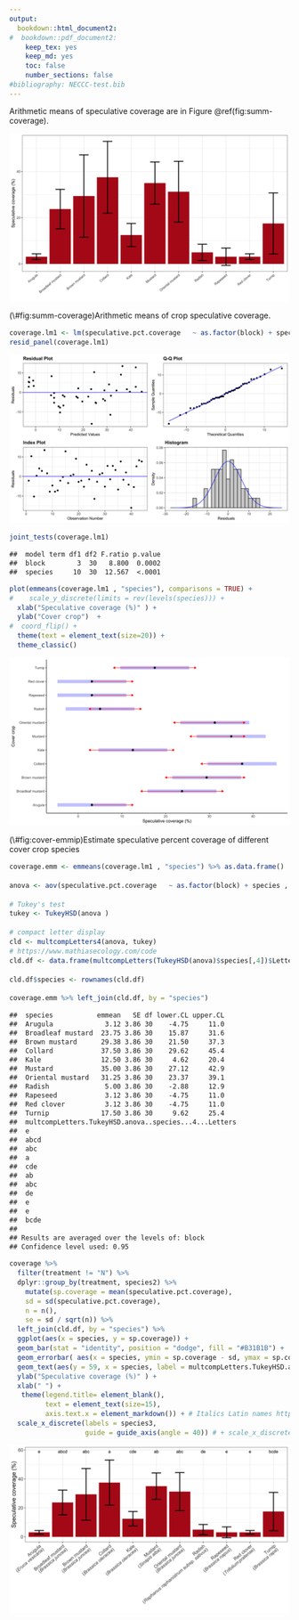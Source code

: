 ```yaml
---
output: 
  bookdown::html_document2: 
#  bookdown::pdf_document2:
    keep_tex: yes
    keep_md: yes
    toc: false
    number_sections: false
#bibliography: NECCC-test.bib
---
```






Arithmetic means of speculative coverage are in Figure \@ref(fig:summ-coverage).  
<div class="figure">
<img src="hypothesis-2-comparable-coverage_files/figure-html/summ-coverage-1.jpeg" alt="Arithmetic means of crop speculative coverage."  />
<p class="caption">(\#fig:summ-coverage)Arithmetic means of crop speculative coverage.</p>
</div>



```r
coverage.lm1 <- lm(speculative.pct.coverage   ~ as.factor(block) + species , data = coverage, subset = (treatment != "N"))
resid_panel(coverage.lm1)
```

![](hypothesis-2-comparable-coverage_files/figure-html/unnamed-chunk-2-1.jpeg)<!-- -->

```r
joint_tests(coverage.lm1)
```

```
##  model term df1 df2 F.ratio p.value
##  block        3  30   8.800  0.0002
##  species     10  30  12.567  <.0001
```


```r
plot(emmeans(coverage.lm1 , "species"), comparisons = TRUE) + 
#    scale_y_discrete(limits = rev(levels(species))) +
  xlab("Speculative coverage (%)" ) +
  ylab("Cover crop")  + 
#  coord_flip() +
  theme(text = element_text(size=20)) +
  theme_classic()
```

<div class="figure">
<img src="hypothesis-2-comparable-coverage_files/figure-html/cover-emmip-1.jpeg" alt="Estimate speculative percent coverage of different cover crop species"  />
<p class="caption">(\#fig:cover-emmip)Estimate speculative percent coverage of different cover crop species</p>
</div>

```r
coverage.emm <- emmeans(coverage.lm1 , "species") %>% as.data.frame()

anova <- aov(speculative.pct.coverage   ~ as.factor(block) + species , data = coverage, subset = (treatment != "N"))

# Tukey's test
tukey <- TukeyHSD(anova )

# compact letter display
cld <- multcompLetters4(anova, tukey)
# https://www.mathiasecology.com/code 
cld.df <- data.frame(multcompLetters(TukeyHSD(anova)$species[,4])$Letters) 

cld.df$species <- rownames(cld.df)

coverage.emm %>% left_join(cld.df, by = "species")
```

```
##  species           emmean   SE df lower.CL upper.CL
##  Arugula             3.12 3.86 30    -4.75     11.0
##  Broadleaf mustard  23.75 3.86 30    15.87     31.6
##  Brown mustard      29.38 3.86 30    21.50     37.3
##  Collard            37.50 3.86 30    29.62     45.4
##  Kale               12.50 3.86 30     4.62     20.4
##  Mustard            35.00 3.86 30    27.12     42.9
##  Oriental mustard   31.25 3.86 30    23.37     39.1
##  Radish              5.00 3.86 30    -2.88     12.9
##  Rapeseed            3.12 3.86 30    -4.75     11.0
##  Red clover          3.12 3.86 30    -4.75     11.0
##  Turnip             17.50 3.86 30     9.62     25.4
##  multcompLetters.TukeyHSD.anova..species...4...Letters
##  e                                                    
##  abcd                                                 
##  abc                                                  
##  a                                                    
##  cde                                                  
##  ab                                                   
##  abc                                                  
##  de                                                   
##  e                                                    
##  e                                                    
##  bcde                                                 
## 
## Results are averaged over the levels of: block 
## Confidence level used: 0.95
```


```r
coverage %>%
  filter(treatment != "N") %>%
  dplyr::group_by(treatment, species2) %>%
    mutate(sp.coverage = mean(speculative.pct.coverage),
    sd = sd(speculative.pct.coverage),
    n = n(),
    se = sd / sqrt(n)) %>%
  left_join(cld.df, by = "species") %>%
  ggplot(aes(x = species, y = sp.coverage)) +
  geom_bar(stat = "identity", position = "dodge", fill = "#B31B1B") + 
  geom_errorbar( aes(x = species, ymin = sp.coverage - sd, ymax = sp.coverage + sd), width=0.4, colour="black", alpha=0.9, size=1) + 
  geom_text(aes(y = 59, x = species, label = multcompLetters.TukeyHSD.anova..species...4...Letters)) +
  ylab("Speculative coverage (%)" ) +
  xlab(" ") + 
   theme(legend.title= element_blank(),
         text = element_text(size=15),
         axis.text.x = element_markdown()) + # Italics Latin names https://stackoverflow.com/questions/64067258/changing-one-character-in-axis-tick-labels-to-italic-while-keeping-multiple-line 
  scale_x_discrete(labels = species3,
                   guide = guide_axis(angle = 40)) # + scale_x_discrete(guide = guide_axis(angle = 40)) 
```

![](hypothesis-2-comparable-coverage_files/figure-html/coverage-letters-1.jpeg)<!-- -->
